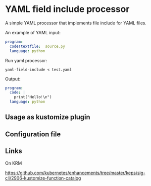 # YAML field include processor


A simple YAML processor that implements file include for
YAML files.

An example of YAML input:


```yaml
program:
  code!textfile:  source.py
  language: python
```

Run yaml processor:

```shell
yaml-field-include < test.yaml
```

Output:

```yaml
program:
  code: |
    print("Hello!\n")
  language: python
```

## Usage as kustomize plugin



## Configuration file


## Links

On KRM
  
https://github.com/kubernetes/enhancements/tree/master/keps/sig-cli/2906-kustomize-function-catalog


